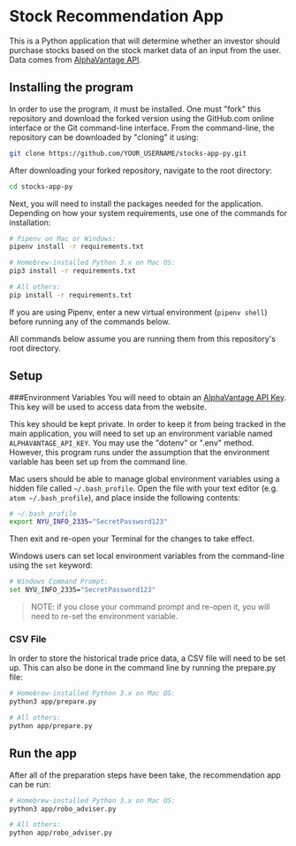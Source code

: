 # Stock Recommendation App

This is a Python application that will determine whether an investor should purchase stocks based on the stock market data of an input from the user. Data comes from [AlphaVantage API](https://www.alphavantage.co).

## Installing the program

In order to use the program, it must be installed. One must "fork" this repository and download the forked version using the GitHub.com online interface or the Git command-line interface. From the command-line, the repository can be downloaded by "cloning" it using:
```sh
git clone https://github.com/YOUR_USERNAME/stocks-app-py.git
```

After downloading your forked repository, navigate to the root directory:

```sh
cd stocks-app-py
```

Next, you will need to install the packages needed for the application. Depending on how your system requirements, use one of the commands for installation:

```sh
# Pipenv on Mac or Windows:
pipenv install -r requirements.txt

# Homebrew-installed Python 3.x on Mac OS:
pip3 install -r requirements.txt

# All others:
pip install -r requirements.txt
```

If you are using Pipenv, enter a new virtual environment (`pipenv shell`) before running any of the commands below.

All commands below assume you are running them from this repository's root directory.

## Setup

###Environment Variables
You will need to obtain an [AlphaVantage API Key](https://www.alphavantage.co/support/#api-key). This key will be used to access data from the website.

This key should be kept private. In order to keep it from being tracked in the main application, you will need to set up an environment variable named `ALPHAVANTAGE_API_KEY`. You may use the "dotenv" or ".env" method. However, this program runs under the assumption that the environment variable has been set up from the command line.

Mac users should be able to manage global environment variables using a hidden file called
`~/.bash_profile`. Open the file with your text editor (e.g. `atom ~/.bash_profile`), and place inside the following contents:

```sh
# ~/.bash_profile
export NYU_INFO_2335="SecretPassword123"
```

Then exit and re-open your Terminal for the changes to take effect.

Windows users can set local environment variables from the command-line using the `set` keyword:

```sh
# Windows Command Prompt:
set NYU_INFO_2335="SecretPassword123"
```

> NOTE: if you close your command prompt and re-open it, you will need to re-set the environment variable.

### CSV File

In order to store the historical trade price data, a CSV file will need to be set up. This can also be done in the command line by running the prepare.py file:
```sh
# Homebrew-installed Python 3.x on Mac OS:
python3 app/prepare.py

# All others:
python app/prepare.py
```

## Run the app

After all of the preparation steps have been take, the recommendation app can be run:
```sh
# Homebrew-installed Python 3.x on Mac OS:
python3 app/robo_adviser.py

# All others:
python app/robo_adviser.py
```
